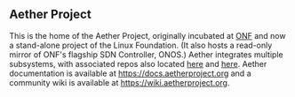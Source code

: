 ## Aether Project

This is the home of the Aether Project, originally incubated at 
[ONF](https://opennetworking.org) and now a stand-alone
project of the Linux Foundation. (It also hosts a read-only mirror of ONF's flagship 
SDN Controller, ONOS.) Aether integrates multiple subsystems, with associated repos also
located [here](https://github.com/onosproject/) and [here](https://github.com/omec-project/).
Aether documentation is available at https://docs.aetherproject.org and a community wiki is
available at https://wiki.aetherproject.org.
